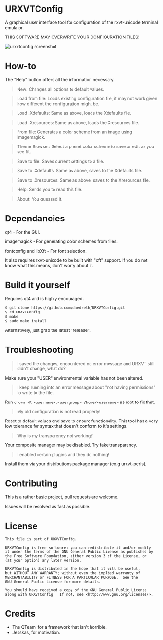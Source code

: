 # URXVTConfig
A graphical user interface tool for configuration of the rxvt-unicode terminal emulator.

THIS SOFTWARE MAY OVERWRITE YOUR CONFIGURATION FILES!


![urxvtconfig screenshot](http://i.imgur.com/giZG6Go.png)


# How-to
The "Help" button offers all the information necessary.

> New: Changes all options to default values.

> Load from file: Loads existing configuration file, it may not work given how different the configuration might be.

> Load .Xdefaults: Same as above, loads the Xdefaults file.

> Load .Xresources: Same as above, loads the Xresources file.

> From file: Generates a color scheme from an image using imagemagick.

> Theme Browser: Select a preset color scheme to save or edit as you see fit.

> Save to file: Saves current settings to a file.

> Save to .Xdefaults: Same as above, saves to the Xdefaults file.

> Save to .Xresources: Same as above, saves to the Xresources file.

> Help: Sends you to read this file.

> About: You guessed it.


# Dependancies
qt4 - For the GUI.

imagemagick - For generating color schemes from files.

fontconfig and libXft - For font selection.

It also requires rxvt-unicode to be built with "xft" support.
If you do not know what this means, don't worry about it.

# Build it yourself
Requires qt4 and is highly encouraged.

  ~~~ sh
  $ git clone https://github.com/daedreth/URXVTConfig.git
  $ cd URXVTConfig
  $ make
  $ sudo make install
  ~~~

Alternatively, just grab the latest "release".


# Troubleshooting
> I saved the changes, encountered no error message and URXVT still didn't change, what do?

Make sure your "USER" environmental variable has not been altered.

> I keep running into an error message about "not having permissions" to write to the file.

Run `chown -R <username>:<usergroup> /home/<username>` as root to fix that.

> My old configuration is not read properly!

Reset to default values and save to ensure functionality. This tool has a very low tolerance for syntax that doesn't conform to it's settings.

> Why is my transparency not working?

Your composite manager may be disabled. Try fake transparency.

> I enabled certain plugins and they do nothing!

Install them via your distributions package manager (ex.g urxvt-perls).


# Contributing
This is a rather basic project, pull requests are welcome.

Issues will be resolved as fast as possible.


# License
    This file is part of URXVTConfig.

    URXVTConfig is free software: you can redistribute it and/or modify
    it under the terms of the GNU General Public License as published by
    the Free Software Foundation, either version 3 of the License, or
    (at your option) any later version.

    URXVTConfig is distributed in the hope that it will be useful,
    but WITHOUT ANY WARRANTY; without even the implied warranty of
    MERCHANTABILITY or FITNESS FOR A PARTICULAR PURPOSE.  See the
    GNU General Public License for more details.

    You should have received a copy of the GNU General Public License
    along with URXVTConfig.  If not, see <http://www.gnu.org/licenses/>.


# Credits
- The QTeam, for a framework that isn't horrible.
- Jesskas, for motivation.
